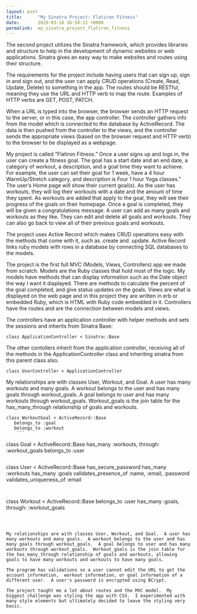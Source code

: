 ```yaml
---
layout: post
title:      "My Sinatra Project: Flatiron Fitness"
date:       2020-03-10 16:50:22 +0000
permalink:  my_sinatra_project_flatiron_fitness
---
```





The second project utilizes the Sinatra framework, which provides libraries and structure to help in the development of dynamic websites or web applications.  Sinatra gives an easy way to make websites and routes using their structure.  

The requirements for the project include having users that can sign up, sign in and sign out, and the user can apply CRUD operations (Create, Read, Update, Delete) to something in the app.  The routes should be RESTful, meaning they use the URL and HTTP verb to map the route.  Examples of HTTP verbs are GET, POST, PATCH.  

When a URL is typed into the browser, the browser sends an HTTP request to the server, or in this case, the app controller.  The controller gathers info from the model which is connected to the database by ActiveRecord.  The data is then pushed from the controller to the views, and the controller sends the appropriate views (based on the browser request and HTTP verb) to the browser to be displayed as a webpage.

My project is called “Flatiron Fitness.”  Once a user signs up and logs in, the user can create a fitness goal.  The goal has a start date and an end date, a category of workout, a description, and a goal time they want to achieve.  For example, the user can set their goal for 1 week, have a 4 hour WarmUp/Stretch category, and description is Four 1 hour Yoga classes.”  The user’s Home page will show their current goal(s).  As the user has workouts, they will log their workouts with a date and the amount of time they spent.  As workouts are added that apply to the goal, they will see their progress of the goals on their homepage.  Once a goal is completed, they will be given a congratulations message.  A user can add as many goals and workouts as they like.  They can edit and delete all goals and workouts.  They can also go back to view all of their previous goals and workouts.  

The project uses Active Record which makes CRUD operations easy with the methods that come with it, such as .create and .update.  Active Record links ruby models with rows in a database by connecting SQL databases to the models.  

The project is the first full MVC (Models, Views, Controllers) app we made from scratch.  Models are the Ruby classes that hold most of the logic.  My models have methods that can display information such as the Date object the way I want it diaplayed.  There are methods to calculate the percent of the goal completed, and give status updates on the goals.  Views are what is displayed on the web page and in this project they are written in erb or embedded Ruby, which is HTML with Ruby code embedded in it. Controllers have the routes and are the connection between models and views.

The controllers have an application controller with helper methods and sets the sessions and inherits from Sinatra Base:
```
class ApplicationController < Sinatra::Base
```

The other contollers inherit from the application controller, receiving all of the methods in the ApplicationController class and inheriting sinatra from this parent class also.
```
class UserController < ApplicationController
```

My relationships are with classes User, Workout, and Goal.  A user has many workouts and many goals.  A workout belongs to the user and has many goals through workout_goals.  A goal belongs to user and has many workouts through workout_goals.  Workout_goals is the join table for the has_many_through relationship of goals and workouts.  

```
class WorkoutGoal < ActiveRecord::Base
   belongs_to :goal
   belongs_to :workout
	```

```
class Goal < ActiveRecord::Base
   has_many :workouts, through: :workout_goals
   belongs_to :user
 ```
 
```
class User < ActiveRecord::Base
   has_secure_password
   has_many :workouts
   has_many :goals
   validates_presence_of :name, :email, :password
   validates_uniqueness_of :email
```


```
class Workout < ActiveRecord::Base
   belongs_to :user
   has_many :goals, through: :workout_goals
  ```



My relationships are with classes User, Workout, and Goal.  A user has many workouts and many goals.  A workout belongs to the user and has many goals through workout_goals.  A goal belongs to user and has many workouts through workout_goals.  Workout_goals is the join table for the has_many_through relationship of goals and workouts, allowing goals to have many workouts and workouts to have many goals.  

The program has validations so a user cannot edit the URL to get the account information,  workout information, or goal information of a different user.  A user's password is encrypted using BCrypt.  

The project taught me a lot about routes and the MVC model.  My biggest challenge was styling the app with CSS.  I experimented with many style elements but ultimately decided to leave the styling very basic.  
